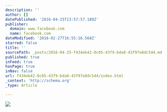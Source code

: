 ```yaml
---
description: ''
author: []
datePublished: '2016-04-25T13:57:57.189Z'
publisher:
  domain: www.facebook.com
  name: facebook.com
dateModified: '2016-02-27T16:55:16.568Z'
starred: false
title: ''
sourcePath: _posts/2016-04-25-f434eb42-0c05-43f9-bda8-43f97e8dc544.md
published: true
inFeed: true
hasPage: true
inNav: false
url: f434eb42-0c05-43f9-bda8-43f97e8dc544/index.html
_context: 'http://schema.org'
_type: Article

---
```

![](https://scontent-ord1-1.xx.fbcdn.net/hphotos-frc3/v/t1.0-9/10252112_563025640477992_2059188657151469056_n.jpg?oh=a4928260e9cb4c9f92c0ffb379a3cbe5&oe=575F1FA5)